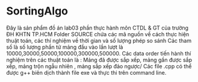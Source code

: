 # SortingAlgo
Đây là sản phẩm đồ án lab03 phần thực hành môn CTDL & GT của trường  ĐH KHTN TP.HCM
Folder SOURCE chứa các mã nguồn về cách thực hiện thuật toán, các thí nghiệm về thời gian và số lượng phép so sánh 
Các tham số là số lượng phần tử mảng đầu vào lần lượt là 10000,30000,50000,100000,300000,500000.
Các data order tiến hành thí nghiệm trên các thuật toán là : Mảng đã được sắp xếp, mảng gần được sắp xếp, mảng trộn ngẫu nhiên , mảng sắp xếp đảo ngược/
Các file .cpp có thể được g++ biên dịch thành file exe và thực thi trên command line.
